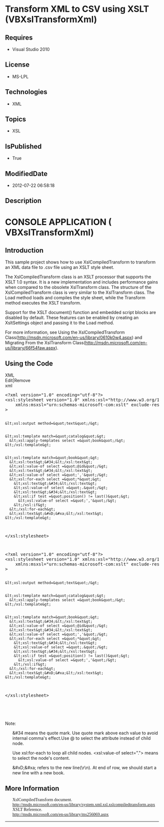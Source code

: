 # Transform XML to CSV using XSLT (VBXslTransformXml)
## Requires
* Visual Studio 2010
## License
* MS-LPL
## Technologies
* XML
## Topics
* XSL
## IsPublished
* True
## ModifiedDate
* 2012-07-22 06:58:18
## Description

<h1>CONSOLE APPLICATION <span style="">(</span> <span style="">VB</span>XslTransformXml)</h1>
<h2>Introduction</h2>
<p class="MsoNormal">This sample project shows how to use <span class="SpellE">
XslCompiledTransform</span> to transform an XML data file to .<span class="SpellE">csv</span> file using an XSLT style sheet.<span style="">&nbsp;
</span><span style=""></span></p>
<p class="MsoNormal"><span style="">The <span class="SpellE">XslCompiledTransform</span> class is an XSLT processor that supports the XSLT 1.0 syntax. It is a new implementation and includes performance gains when compared to the obsolete
<span class="SpellE">XslTransform</span> class. The structure of the <span class="SpellE">
XslCompiledTransform</span> class is very similar to the <span class="SpellE">XslTransform</span> class. The Load method loads and compiles the style sheet, while the Transform method executes the XSLT transform.
</span></p>
<p class="MsoNormal"><span style="">Support for the XSLT <span class="GramE">
document(</span>) function and embedded script blocks are disabled by default. These features can be enabled by creating an
<span class="SpellE">XsltSettings</span> object and passing it to the Load method.
</span></p>
<p class="MsoNormal"><span style="">For more information, see Using the <span class="SpellE">
XslCompiledTransform</span> <span class="GramE">Class(</span><a href="http://msdn.microsoft.com/en-us/library/0610k0w4.aspx">http://msdn.microsoft.com/en-us/library/0610k0w4.aspx</a>) and Migrating From the
<span class="SpellE">XslTransform</span> Class(<a href="http://msdn.microsoft.com/en-us/library/66f54faw.aspx">http://msdn.microsoft.com/en-us/library/66f54faw.aspx</a>).
</span></p>
<h2>Using the Code</h2>
<div class="scriptcode">
<div class="pluginEditHolder" pluginCommand="mceScriptCode">
<div class="title"><span>XML</span></div>
<div class="pluginLinkHolder"><span class="pluginEditHolderLink">Edit</span>|<span class="pluginRemoveHolderLink">Remove</span>
</div>
<span class="hidden">xml</span>
<pre class="hidden">
&lt;?xml version=&quot;1.0&quot; encoding=&quot;utf-8&quot;?&gt;
&lt;xsl:stylesheet version=&quot;1.0&quot; xmlns:xsl=&quot;http://www.w3.org/1999/XSL/Transform&quot;
    xmlns:msxsl=&quot;urn:schemas-microsoft-com:xslt&quot; exclude-result-prefixes=&quot;msxsl&quot;
&gt;

    &lt;xsl:output method=&quot;text&quot;/&gt;


    &lt;xsl:template match=&quot;catalog&quot;&gt;
      &lt;xsl:apply-templates select =&quot;book&quot;/&gt;
    &lt;/xsl:template&gt;


    &lt;xsl:template match=&quot;book&quot;&gt;
      &lt;xsl:text&gt;&#34;&lt;/xsl:text&gt;
      &lt;xsl:value-of select =&quot;@id&quot;/&gt;
      &lt;xsl:text&gt;&#34;&lt;/xsl:text&gt;
      &lt;xsl:value-of select =&quot;','&quot;/&gt;
      &lt;xsl:for-each select =&quot;*&quot;&gt;
        &lt;xsl:text&gt;&#34;&lt;/xsl:text&gt;
        &lt;xsl:value-of select =&quot;.&quot;/&gt;
        &lt;xsl:text&gt;&#34;&lt;/xsl:text&gt;
        &lt;xsl:if test =&quot;position() != last()&quot;&gt;
          &lt;xsl:value-of select =&quot;','&quot;/&gt;
        &lt;/xsl:if&gt;
      &lt;/xsl:for-each&gt;
      &lt;xsl:text&gt;&#xD;&#xa;&lt;/xsl:text&gt;
    &lt;/xsl:template&gt;
&lt;/xsl:stylesheet&gt;

</pre>
<pre id="codePreview" class="xml">
&lt;?xml version=&quot;1.0&quot; encoding=&quot;utf-8&quot;?&gt;
&lt;xsl:stylesheet version=&quot;1.0&quot; xmlns:xsl=&quot;http://www.w3.org/1999/XSL/Transform&quot;
    xmlns:msxsl=&quot;urn:schemas-microsoft-com:xslt&quot; exclude-result-prefixes=&quot;msxsl&quot;
&gt;

    &lt;xsl:output method=&quot;text&quot;/&gt;


    &lt;xsl:template match=&quot;catalog&quot;&gt;
      &lt;xsl:apply-templates select =&quot;book&quot;/&gt;
    &lt;/xsl:template&gt;


    &lt;xsl:template match=&quot;book&quot;&gt;
      &lt;xsl:text&gt;&#34;&lt;/xsl:text&gt;
      &lt;xsl:value-of select =&quot;@id&quot;/&gt;
      &lt;xsl:text&gt;&#34;&lt;/xsl:text&gt;
      &lt;xsl:value-of select =&quot;','&quot;/&gt;
      &lt;xsl:for-each select =&quot;*&quot;&gt;
        &lt;xsl:text&gt;&#34;&lt;/xsl:text&gt;
        &lt;xsl:value-of select =&quot;.&quot;/&gt;
        &lt;xsl:text&gt;&#34;&lt;/xsl:text&gt;
        &lt;xsl:if test =&quot;position() != last()&quot;&gt;
          &lt;xsl:value-of select =&quot;','&quot;/&gt;
        &lt;/xsl:if&gt;
      &lt;/xsl:for-each&gt;
      &lt;xsl:text&gt;&#xD;&#xa;&lt;/xsl:text&gt;
    &lt;/xsl:template&gt;
&lt;/xsl:stylesheet&gt;

</pre>
</div>
</div>
<div class="endscriptcode">&nbsp;</div>
<p class="MsoNormal"><span style="">Note: </span></p>
<p class="MsoNormal" style="margin-left:18.0pt">&amp;#34 means the quote mark. Use quote mark above each value to avoid internal<span style="">
</span>comma's effect.Use @ to select the attribute instead of child node.<span style="">
</span></p>
<p class="MsoNormal" style="margin-left:18.0pt"><span style="">Use xsl<span class="GramE">:for</span>-each to loop all child nodes. &lt;xsl<span class="GramE">:value</span>-of select=&quot;.&quot;&gt;
<span class="GramE">means</span> to select the node's content. </span></p>
<p class="MsoNormal" style="margin-left:18.0pt"><span style="">&amp;#xD<span class="GramE">;&amp;</span>#xa; refers to the new line(\r\n). At end of row, we should start a new line with a new book.
</span></p>
<h2>More Information<span style="font-family:新宋体"> </span></h2>
<p class="MsoNormal" style="margin-top:0cm; margin-right:0cm; margin-bottom:0cm; margin-left:18.0pt; margin-bottom:.0001pt; line-height:normal; text-autospace:none">
<span style="font-family:新宋体">XslCompiledTransform document. </span></p>
<p class="MsoNormal" style="margin-top:0cm; margin-right:0cm; margin-bottom:0cm; margin-left:18.0pt; margin-bottom:.0001pt; line-height:normal; text-autospace:none">
<span style="font-family:新宋体"><a href="http://msdn.microsoft.com/en-us/library/system.xml.xsl.xslcompiledtransform.aspx">http://msdn.microsoft.com/en-us/library/system.xml.xsl.xslcompiledtransform.aspx</a>
</span></p>
<p class="MsoNormal" style="margin-top:0cm; margin-right:0cm; margin-bottom:0cm; margin-left:18.0pt; margin-bottom:.0001pt; line-height:normal; text-autospace:none">
<span style="font-family:新宋体">XSLT Reference. </span></p>
<p class="MsoNormal" style="margin-top:0cm; margin-right:0cm; margin-bottom:0cm; margin-left:18.0pt; margin-bottom:.0001pt; line-height:normal; text-autospace:none">
<span style="font-family:新宋体"><a href="http://msdn.microsoft.com/en-us/library/ms256069.aspx">http://msdn.microsoft.com/en-us/library/ms256069.aspx</a></span></p>
<hr>
<div><a href="http://go.microsoft.com/?linkid=9759640" style="margin-top:3px"><img alt="" src="http://bit.ly/onecodelogo">
</a></div>
